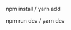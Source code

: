 <!-- to install node-modules. -->

npm install / yarn add

<!-- to open project. -->

npm run dev / yarn dev
